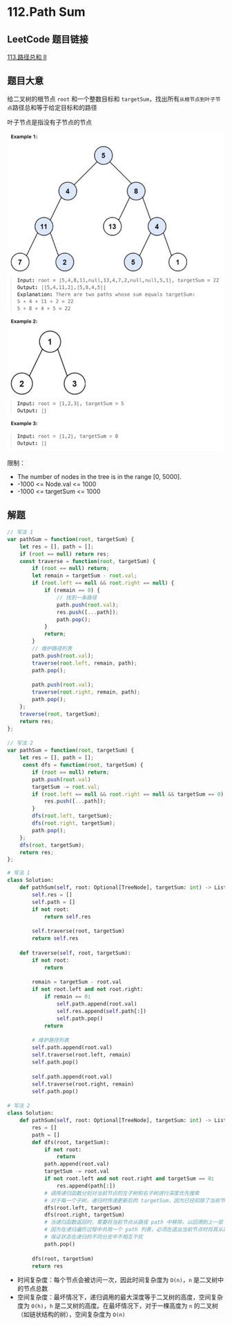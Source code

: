 # 112.Path Sum 

## LeetCode 题目链接

[113.路径总和 II](https://leetcode.cn/problems/path-sum-ii/)

## 题目大意

给二叉树的根节点 `root` 和一个整数目标和 `targetSum`，找出所有`从根节点到叶子节点`路径总和等于给定目标和的路径

叶子节点是指没有子节点的节点

![alt text](images/example113.png)

限制：
- The number of nodes in the tree is in the range [0, 5000].
- -1000 <= Node.val <= 1000
- -1000 <= targetSum <= 1000
  
## 解题

```js
// 写法 1
var pathSum = function(root, targetSum) {
    let res = [], path = [];
    if (root == null) return res;
    const traverse = function(root, targetSum) {
        if (root == null) return;
        let remain = targetSum - root.val;
        if (root.left == null && root.right == null) {
            if (remain == 0) {
                // 找到一条路径
                path.push(root.val);
                res.push([...path]);
                path.pop();
            }
            return;
        }
        // 维护路径列表
        path.push(root.val);
        traverse(root.left, remain, path);
        path.pop();

        path.push(root.val);
        traverse(root.right, remain, path);
        path.pop();
    };
    traverse(root, targetSum);
    return res;
};

// 写法 2
var pathSum = function(root, targetSum) {
    let res = [], path = [];
     const dfs = function(root, targetSum) {
        if (root == null) return;
        path.push(root.val)
        targetSum -= root.val;
        if (root.left == null && root.right == null && targetSum == 0) {
            res.push([...path]);
        }
        dfs(root.left, targetSum);
        dfs(root.right, targetSum);
        path.pop();
    };
    dfs(root, targetSum);
    return res;
};
```
```python
# 写法 1
class Solution:
    def pathSum(self, root: Optional[TreeNode], targetSum: int) -> List[List[int]]:
        self.res = []
        self.path = []
        if not root:
            return self.res
        
        self.traverse(root, targetSum)
        return self.res
    
    def traverse(self, root, targetSum):
        if not root:
            return 

        remain = targetSum - root.val
        if not root.left and not root.right:
            if remain == 0:
                self.path.append(root.val)
                self.res.append(self.path[:])
                self.path.pop()
            return
        
        # 维护路径列表
        self.path.append(root.val)
        self.traverse(root.left, remain)
        self.path.pop()

        self.path.append(root.val)
        self.traverse(root.right, remain)
        self.path.pop()

# 写法 2
class Solution:
    def pathSum(self, root: Optional[TreeNode], targetSum: int) -> List[List[int]]:
        res = []
        path = []
        def dfs(root, targetSum):
            if not root:
                return
            path.append(root.val)
            targetSum -= root.val
            if not root.left and not root.right and targetSum == 0:
                res.append(path[:])
            # 调用递归函数分别对当前节点的左子树和右子树进行深度优先搜索
            # 对于每一个子树，递归时传递更新后的 targetSum，因为已经扣除了当前节点的值
            dfs(root.left, targetSum)
            dfs(root.right, targetSum)
            # 当递归函数返回时，需要将当前节点从路径 path 中移除，以回溯到上一层
            # 因为在递归遍历过程中共用一个 path 列表，必须在退出当前节点时将其从路径中删除，确保路径只包含当前递归路径上的节点
            # 保证状态在递归的不同分支中不相互干扰
            path.pop()
            
        dfs(root, targetSum)
        return res
```

- 时间复杂度：每个节点会被访问一次，因此时间复杂度为 `O(n)`，`n` 是二叉树中的节点总数
- 空间复杂度：最坏情况下，递归调用的最大深度等于二叉树的高度，空间复杂度为 `O(h)`，`h` 是二叉树的高度。在最坏情况下，对于一棵高度为 `n` 的二叉树（如链状结构的树），空间复杂度为 `O(n)`